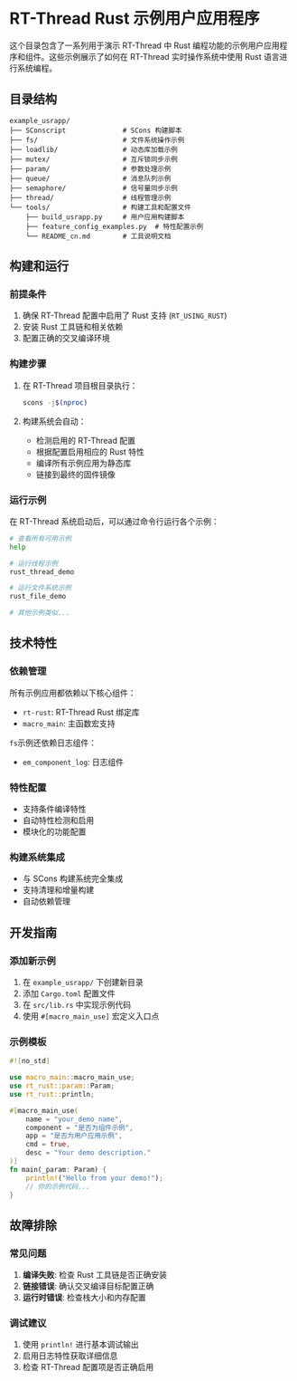 # RT-Thread Rust 示例用户应用程序

这个目录包含了一系列用于演示 RT-Thread 中 Rust 编程功能的示例用户应用程序和组件。这些示例展示了如何在 RT-Thread 实时操作系统中使用 Rust 语言进行系统编程。

## 目录结构

```
example_usrapp/
├── SConscript              # SCons 构建脚本
├── fs/                     # 文件系统操作示例
├── loadlib/                # 动态库加载示例
├── mutex/                  # 互斥锁同步示例
├── param/                  # 参数处理示例
├── queue/                  # 消息队列示例
├── semaphore/              # 信号量同步示例
├── thread/                 # 线程管理示例
└── tools/                  # 构建工具和配置文件
    ├── build_usrapp.py     # 用户应用构建脚本
    ├── feature_config_examples.py  # 特性配置示例
    └── README_cn.md        # 工具说明文档
```

## 构建和运行

### 前提条件

1. 确保 RT-Thread 配置中启用了 Rust 支持 (`RT_USING_RUST`)
2. 安装 Rust 工具链和相关依赖
3. 配置正确的交叉编译环境

### 构建步骤

1. 在 RT-Thread 项目根目录执行：
   ```bash
   scons -j$(nproc)
   ```

2. 构建系统会自动：
   - 检测启用的 RT-Thread 配置
   - 根据配置启用相应的 Rust 特性
   - 编译所有示例应用为静态库
   - 链接到最终的固件镜像

### 运行示例

在 RT-Thread 系统启动后，可以通过命令行运行各个示例：

```bash
# 查看所有可用示例
help

# 运行线程示例
rust_thread_demo

# 运行文件系统示例
rust_file_demo

# 其他示例类似...
```

## 技术特性

### 依赖管理

所有示例应用都依赖以下核心组件：
- `rt-rust`: RT-Thread Rust 绑定库
- `macro_main`: 主函数宏支持

`fs`示例还依赖日志组件：
- `em_component_log`: 日志组件

### 特性配置

- 支持条件编译特性
- 自动特性检测和启用
- 模块化的功能配置

### 构建系统集成

- 与 SCons 构建系统完全集成
- 支持清理和增量构建
- 自动依赖管理

## 开发指南

### 添加新示例

1. 在 `example_usrapp/` 下创建新目录
2. 添加 `Cargo.toml` 配置文件
3. 在 `src/lib.rs` 中实现示例代码
4. 使用 `#[macro_main_use]` 宏定义入口点

### 示例模板

```rust
#![no_std]

use macro_main::macro_main_use;
use rt_rust::param::Param;
use rt_rust::println;

#[macro_main_use(
    name = "your_demo_name",
    component = "是否为组件示例",
    app = "是否为用户应用示例",
    cmd = true,
    desc = "Your demo description."
)]
fn main(_param: Param) {
    println!("Hello from your demo!");
    // 你的示例代码...
}
```

## 故障排除

### 常见问题

1. **编译失败**: 检查 Rust 工具链是否正确安装
2. **链接错误**: 确认交叉编译目标配置正确
3. **运行时错误**: 检查栈大小和内存配置

### 调试建议

1. 使用 `println!` 进行基本调试输出
2. 启用日志特性获取详细信息
3. 检查 RT-Thread 配置项是否正确启用
